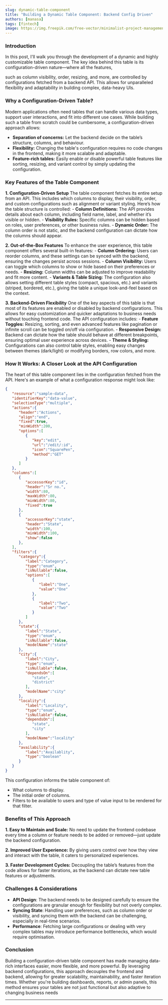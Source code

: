 ```yaml
---
slug: dynamic-table-component
title: "Building a Dynamic Table Component: Backend Config Driven"
authors: [manasa]
tags: [fintech]
image: https://img.freepik.com/free-vector/minimalist-project-management-daily-checklist_742173-5121.jpg
---
```



### **Introduction**

In this post, I'll walk you through the development of a dynamic and highly customizable table component. The key idea behind this table is its configuration-driven nature—where all the features, 
<!-- truncate -->

such as column visibility, order, resizing, and more, are controlled by configurations fetched from a backend API. This allows for unparalleled flexibility and adaptability in building complex, data-heavy UIs.

### **Why a Configuration-Driven Table?**

Modern applications often need tables that can handle various data types, support user interactions, and fit into different use cases. While building such a table from scratch could be cumbersome, a configuration-driven approach allows:

- **Separation of concerns:** Let the backend decide on the table’s structure, columns, and behaviour.
- **Flexibility:** Changing the table's configuration requires no code changes in the frontend, making it more scalable and adaptable.
- **Feature-rich tables:** Easily enable or disable powerful table features like sorting, resizing, and variant control by simply updating the configuration.

### **Key Features of the Table Component**

**1. Configuration-Driven Setup**
The table component fetches its entire setup from an API. This includes which columns to display, their visibility, order, and custom configurations such as alignment or variant styling. Here’s how the table structure is controlled:
    - **Column Definitions:** The API provides details about each column, including field name, label, and whether it’s visible or hidden.
    - **Visibility Rules:** Specific columns can be hidden based on roles, user preferences, or other business rules.
    - **Dynamic Order:** The column order is not static, and the backend configuration can dictate how the columns should appear.
 
**2. Out-of-the-Box Features**
To enhance the user experience, this table component offers several built-in features:
    - **Column Ordering:** Users can reorder columns, and these settings can be synced with the backend, ensuring the changes persist across sessions.
    - **Column Visibility:** Users can toggle which columns to show or hide based on their preferences or needs.
    - **Resizing:** Column widths can be adjusted to improve readability and fit more content.
    - **Variants & Table Sizing:** The configuration also allows setting different table styles (compact, spacious, etc.) and variants (striped, bordered, etc.), giving the table a unique look-and-feel based on the context.

**3. Backend-Driven Flexibility**
One of the key aspects of this table is that most of its features are enabled or disabled by backend configurations. This allows for easy customization and quicker adaptations to business needs without touching frontend code. The API configuration includes:
    - **Feature Toggles:** Resizing, sorting, and even advanced features like pagination or infinite scroll can be toggled on/off via configuration.
    - **Responsive Design:** Backend can dictate how the table should behave at different breakpoints, ensuring optimal user experience across devices.
    - **Theme & Styling:** Configurations can also control table styles, enabling easy changes between themes (dark/light) or modifying borders, row colors, and more.

### **How It Works: A Closer Look at the API Configuration**

The heart of this table component lies in the configuration fetched from the API. Here's an example of what a configuration response might look like:

```json
{
   "resource":"sample-data",
   "identifierKey":"data-value",
   "selectionType":"multiple",
   "actions":{
      "header":"Actions",
      "align":"end",
      "fixed":true,
      "minWidth":200,
      "options":[
         {
            "key":"edit",
            "url":"/edit/:id",
            "icon":"SquarePen",
            "method":"GET"
         }
      ]
   },
   "columns":[
      {
         "accessorKey":"id",
         "header":"Sr no.",
         "width":80,
         "maxWidth":80,
         "minWidth":80,
         "fixed":true
      },
      {
         "accessorKey":"state",
         "header":"State",
         "width":100,
         "minWidth":100,
         "show":false
      },
   ],
   "filters":{
      "category":{
         "label":"Category",
         "type":"enum",
         "isNullable":false,
         "options":[
            {
               "label":"One",
               "value":"One"
            },
            {
               "label":"Two",
               "value":"Two"
            }
         ]
      },
      "state":{
         "label":"State",
         "type":"enum",
         "isNullable":false,
         "modelName":"state"
      },
      "city":{
         "label":"City",
         "type":"enum",
         "isNullable":false,
         "dependsOn":[
            "state",
            "district"
         ],
         "modelName":"city"
      },
      "locality":{
         "label":"Locality",
         "type":"enum",
         "isNullable":false,
         "dependsOn":[
            "state",
            "city"
         ],
         "modelName":"locality"
      },
      "availability":{
         "label":"Availablity",
         "type":"boolean"
      }
   }
}
```

This configuration informs the table component of:

- What columns to display.
- The initial order of columns.
- Filters to be available to users and type of value input to be rendered for that filter.

### **Benefits of This Approach**

**1. Easy to Maintain and Scale:** No need to update the frontend codebase every time a column or feature needs to be added or removed—just update the backend configuration.

**2. Improved User Experience:** By giving users control over how they view and interact with the table, it caters to personalized experiences.

**3. Faster Development Cycles:** Decoupling the table’s features from the code allows for faster iterations, as the backend can dictate new table features or adjustments.

### **Challenges & Considerations**

- **API Design**: The backend needs to be designed carefully to ensure the configurations are granular enough for flexibility but not overly complex.
- **Syncing State**: Handling user preferences, such as column order or visibility, and syncing them with the backend can be challenging, especially in real-time scenarios.
- **Performance**: Fetching large configurations or dealing with very complex tables may introduce performance bottlenecks, which would require optimisation.


### **Conclusion**

Building a configuration-driven table component has made managing data-rich interfaces easier, more flexible, and more powerful. By leveraging backend configurations, this approach decouples the frontend and backend, allowing for greater scalability, maintainability, and faster iteration times. Whether you're building dashboards, reports, or admin panels, this method ensures your tables are not just functional but also adaptive to changing business needs

---